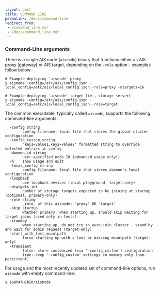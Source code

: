 ```yaml
---
layout: post
title: COMMAND LINE
permalink: /docs/command-line
redirect_from:
 - /command_line.md/
 - /docs/command_line.md/
---
```


### Command-Line arguments

There is a single AIS node (`aisnode`) binary that functions either as AIS proxy (gateway) or AIS target, depending on the `-role` option - examples follow below:

```console
# Example deploying `aisnode` proxy
$ aisnode -config=/etc/ais/config.json -local_config=/etc/ais/local_config.json -role=proxy -ntargets=16

# Example deploying `aisnode` target (ie., storage server)
$ aisnode -config=/etc/ais/config.json -local_config=/etc/ais/local_config.json -role=target
```

The common executable, typically called `aisnode`, supports the following command-line arguments:

```console
  -config string
        config filename: local file that stores the global cluster configuration
  -config_custom string
        "key1=value1,key2=value2" formatted string to override selected entries in config
  -daemon_id string
        user-specified node ID (advanced usage only!)
  -h    show usage and exit
  -local_config string
        config filename: local file that stores daemon's local configuration
  -loopback
        use loopback devices (local playground, target-only)
  -ntargets int
        number of storage targets expected to be joining at startup (optional, primary-only)
  -role string
        _role_ of this aisnode: 'proxy' OR 'target'
  -skip_startup
        whether primary, when starting up, should skip waiting for target joins (used only in tests)
  -standby
        when starting up, do not try to auto-join cluster - stand by and wait for admin request (target-only)
  -start_with_lost_mountpath
        force starting up with a lost or missing mountpath (target-only)
  -transient
        false: store customized (via '-config_custom') configuration
        true: keep '-config_custom' settings in memory only (non-persistent)
```

For usage and the most recently updated set of command-line options, run `aisnode` with empty command-line:

```console
$ $GOPATH/bin/aisnode
```
